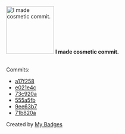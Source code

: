 <img src="https://my-badges.github.io/my-badges/cosmetic-commit.png" alt="I made cosmetic commit." title="I made cosmetic commit." width="128">
<strong>I made cosmetic commit.</strong>
<br><br>

Commits:

- <a href="https://github.com/ccamel/ccamel/commit/a17f258b859d91d9b7401fa92c6aecc5137b83e2">a17f258</a>
- <a href="https://github.com/ccamel/ccamel/commit/e021e4c4b3900c28f08e14b8f606d953ae11773b">e021e4c</a>
- <a href="https://github.com/ccamel/ccamel/commit/73c920a735f704622640659f9591e360fff1bedd">73c920a</a>
- <a href="https://github.com/ccamel/ccamel/commit/555a5fb9f2d8dec50e2f3bb0990563df8bdf1a5a">555a5fb</a>
- <a href="https://github.com/ccamel/ccamel/commit/9ee63b7426765e838d739ef792dfa83e0cc79a16">9ee63b7</a>
- <a href="https://github.com/ccamel/ccamel/commit/71b820a75eb3589a2b887f7bd7d4862da9e2354e">71b820a</a>


Created by <a href="https://github.com/my-badges/my-badges">My Badges</a>